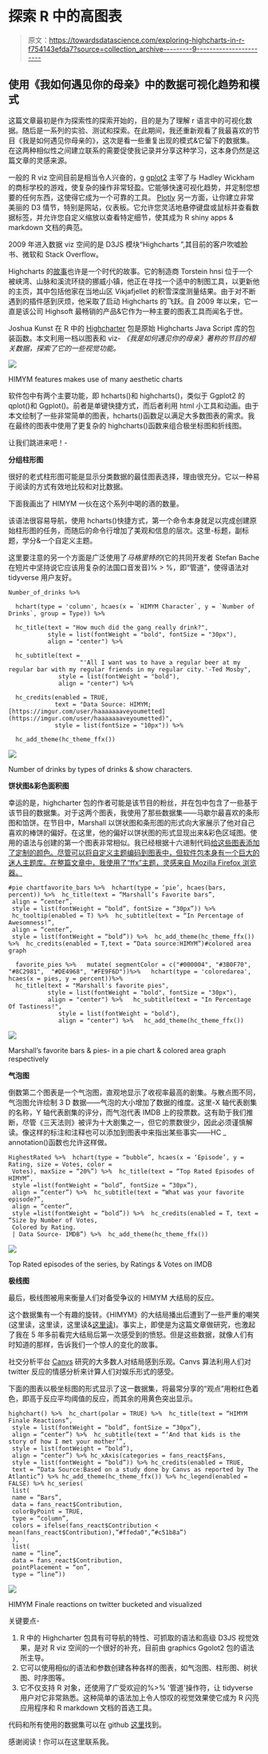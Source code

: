 # 探索 R 中的高图表

> 原文：<https://towardsdatascience.com/exploring-highcharts-in-r-f754143efda7?source=collection_archive---------9----------------------->

## 使用《我如何遇见你的母亲》中的数据可视化趋势和模式

这篇文章最初是作为探索性的探索开始的，目的是为了理解 r 语言中的可视化数据。随后是一系列的实验、测试和探索。在此期间，我还重新观看了我最喜欢的节目《我是如何遇见你母亲的》，这次是看一些重复出现的模式&它留下的数据集。在这两种相似性之间建立联系的需要促使我记录并分享这种学习，这本身仍然是这篇文章的灵感来源。

一般的 R viz 空间目前是相当令人兴奋的，g [gplot2](https://ggplot2.tidyverse.org/) 主宰了与 Hadley Wickham 的商标学校的游戏，使复杂的操作非常轻盈。它能够快速可视化趋势，并定制您想要的任何东西，这使得它成为一个可靠的工具。 [Plotly](https://plot.ly/r/) 另一方面，让你建立非常美丽的 D3 情节，特别是网站，仪表板。它允许您灵活地悬停键盘或鼠标并查看数据标签，并允许您自定义缩放以查看特定细节，使其成为 R shiny apps & markdown 文档的典范。

2009 年进入数据 viz 空间的是 D3JS 模块“Highcharts ”,其目前的客户吹嘘脸书、微软和 Stack Overflow。

Highcharts 的[故事](https://www.highcharts.com/blog/about/)也许是一个时代的故事。它的制造商 Torstein hnsi 位于一个被峡湾、山脉和溪流环绕的挪威小镇，他正在寻找一个适中的制图工具，以更新他的主页，其中包括他家在当地山区 Vikjafjellet 的积雪深度测量结果。由于对不断遇到的插件感到厌烦，他采取了启动 Highcharts 的飞跃。自 2009 年以来，它一直是该公司 Highsoft 最畅销的产品&它作为一种主要的图表工具而闻名于世。

Joshua Kunst 在 R 中的 [Highcharter](http://jkunst.com/highcharter/) 包是原始 Highcharts Java Script 库的包装函数。本文利用一档以图表和 viz- *《我是如何遇见你的母亲》著称的节目的相关数据，探索了它的一些视觉功能。*

![](img/00e5102113f6c6fe4d73ef04ff2a1a0a.png)

HIMYM features makes use of many aesthetic charts

软件包中有两个主要功能，即 hcharts()和 highcharts()，类似于 Ggplot2 的 qplot()和 Ggplot()。前者是单键快捷方式，而后者利用 html 小工具和动画。由于本文绘制了一些非常简单的图表，hcharts()函数足以满足大多数图表的需求。我在最终的图表中使用了更复杂的 highcharts()函数来组合极坐标图和折线图。

让我们跳进来吧！-

**分组柱形图**

很好的老式柱形图可能是显示分类数据的最佳图表选择，理由很充分。它以一种易于阅读的方式有效地比较和对比数据。

下面我画出了 HIMYM 一伙在这个系列中喝的酒的数量。

该语法很容易导航，使用 hcharts()快捷方式，第一个命令本身就足以完成创建原始柱形图的任务，而随后的命令行增加了美观和信息的层次。这里-标题，副标题，学分&一个自定义主题。

这里要注意的另一个方面是广泛使用了*马格里特的*(它的共同开发者 Stefan Bache 在短片中坚持说它应该用复杂的法国口音发音)% > %，即“管道”，使得语法对 tidyverse 用户友好。

```
Number_of_drinks %>% 

  hchart(type = 'column', hcaes(x = `HIMYM Character`, y = `Number of Drinks`, group = Type)) %>%

  hc_title(text = "How much did the gang really drink?",
           style = list(fontWeight = "bold", fontSize = "30px"),
           align = "center") %>% 

  hc_subtitle(text = 
                    "'All I want was to have a regular beer at my            regular bar with my regular friends in my regular city.'-Ted Mosby", 
              style = list(fontWeight = "bold"),
              align = "center") %>% 

  hc_credits(enabled = TRUE, 
             text = "Data Source: HIMYM;[https://imgur.com/user/haaaaaaaveyoumetted](https://imgur.com/user/haaaaaaaveyoumetted)",
             style = list(fontSize = "10px")) %>% 

  hc_add_theme(hc_theme_ffx())
```

![](img/54317d896cad88a706242fd09ab73285.png)

Number of drinks by types of drinks & show characters.

**饼状图&彩色面积图**

幸运的是，highcharter 包的作者可能是该节目的粉丝，并在包中包含了一些基于该节目的数据集。对于这两个图表，我使用了那些数据集——马歇尔最喜欢的条形图和馅饼。在节目中，Marshall 以饼状图和条形图的形式向大家展示了他对自己喜欢的棒饼的偏好。在这里，他的偏好以饼状图的形式显现出来&彩色区域图。使用的语法与创建的第一个图表非常相似。我已经根据十六进制代码[给这些图表添加了定制的颜色。尽管可以将自定义主题编码到图表中，但软件包本身有一个巨大的迷人主题库。在整篇文章中，我使用了“ffx”主题，灵感来自 Mozilla Firefox 浏览器。](https://htmlcolorcodes.com/)

```
#pie chartfavorite_bars %>%  hchart(type = ‘pie’, hcaes(bars, percent)) %>%  hc_title(text = “Marshall’s Favorite bars”,
 align = “center”,
 style = list(fontWeight = “bold”, fontSize = “30px”)) %>% 
 hc_tooltip(enabled = T) %>%  hc_subtitle(text = “In Percentage of Awesomness!”,
 align = “center”,
 style = list(fontWeight = “bold”)) %>%  hc_add_theme(hc_theme_ffx()) %>%  hc_credits(enabled = T,text = “Data source:HIMYM”)#colored area graph

  favorite_pies %>%   mutate( segmentColor = c("#000004", "#3B0F70", "#8C2981",  "#DE4968", "#FE9F6D"))%>%   hchart(type = 'coloredarea', hcaes(x = pies, y = percent))%>% 
  hc_title(text = "Marshall's favorite pies",
           style = list(fontWeight = "bold", fontSize = "30px"),
           align = "center") %>%   hc_subtitle(text = "In Percentage Of Tastiness!",
              style = list(fontWeight = "bold"),
              align = "center") %>%   hc_add_theme(hc_theme_ffx())
```

![](img/2f63de7ae3ff4e3a38bca7daa9acd9b5.png)

Marshall’s favorite bars & pies- in a pie chart & colored area graph respectively

**气泡图**

倒数第二个图表是一个气泡图，直观地显示了收视率最高的剧集。与散点图不同，气泡图允许绘制 3 D 数据——气泡的大小增加了数据的维度。这里-X 轴代表剧集的名称，Y 轴代表剧集的评分，而气泡代表 IMDB 上的投票数。这有助于我们推断，尽管《三天法则》被评为十大剧集之一，但它的票数很少，因此必须谨慎解读。像这样的标注和注释也可以添加到图表中来指出某些事实——HC _ annotation()函数也允许这样做。

```
HighestRated %>%  hchart(type = “bubble”, hcaes(x = ‘Episode’, y = Rating, size = Votes, color = 
 Votes), maxSize = “20%”) %>%  hc_title(text = “Top Rated Episodes of HIMYM”,
 style =list(fontWeight = “bold”, fontSize = “30px”),
 align = “center”) %>%  hc_subtitle(text = “What was your favorite episode?”, 
 align = “center”,
 style =list(fontWeight = “bold”)) %>%  hc_credits(enabled = T, text = “Size by Number of Votes,
 Colored by Rating.
 | Data Source- IMDB”) %>%  hc_add_theme(hc_theme_ffx())
```

![](img/589ec48438931ab320fad03f4a8560e3.png)

Top Rated episodes of the series, by Ratings & Votes on IMDB

**极线图**

最后，极线图被用来衡量人们对备受争议的 HIMYM 大结局的反应。

这个数据集有一个有趣的旋转。《HIMYM》的大结局播出后遭到了一些严重的嘲笑(这里读，这里读，这里读&[这里读](https://www.businessinsider.in/entertainment/tv/fans-are-not-happy-with-the-how-i-met-your-mother-series-finale/articleshow/33057530.cms))。事实上，即使是为这篇文章做研究，也激起了我在 5 年多前看完大结局后第一次感受到的愤怒。但是这些数据，就像人们有时知道的那样，告诉我们一个惊人的变化的故事。

社交分析平台 [Canvs](http://canvs.tv/) 研究的大多数人对结局感到乐观。Canvs 算法利用人们对 twitter 反应的情感分析来计算人们对娱乐形式的感受。

下面的图表以极坐标图的形式显示了这一数据集，将最常分享的“观点”用粉红色着色，即高于反应平均阈值的反应，而其余的用黄色突出显示。

```
highchart() %>%  hc_chart(polar = TRUE) %>%  hc_title(text = “HIMYM Finale Reactions”,
 style = list(fontWeight = “bold”, fontSize = “30px”),
 align = “center”) %>%  hc_subtitle(text = “‘And that kids is the story of how I met your mother’”,
 style = list(fontWeight = “bold”),
 align = “center”) %>% hc_xAxis(categories = fans_react$Fans,
 style = list(fontWeight = “bold”)) %>% hc_credits(enabled = TRUE,
 text = “Data Source:Based on a study done by Canvs as reported by The Atlantic”) %>% hc_add_theme(hc_theme_ffx()) %>% hc_legend(enabled = FALSE) %>% hc_series(
 list(
 name = “Bars”,
 data = fans_react$Contribution,
 colorByPoint = TRUE,
 type = “column”,
 colors = ifelse(fans_react$Contribution < mean(fans_react$Contribution),”#ffeda0",”#c51b8a”)
 ),
 list(
 name = “line”,
 data = fans_react$Contribution,
 pointPlacement = “on”,
 type = “line”))
```

![](img/ae1ede19a8c0b71468b7383b719cdb11.png)

HIMYM Finale reactions on twitter bucketed and visualized

关键要点-

1.  R 中的 Highcharter 包具有可导航的特性、可抓取的语法和高级 D3JS 视觉效果，是对 R viz 空间的一个很好的补充，目前由 graphics Ggolot2 包的语法所主导。
2.  它可以使用相似的语法和参数创建各种各样的图表，如气泡图、柱形图、树状图、时序图等。
3.  它不仅支持 R 对象，还使用了广受欢迎的%>% '管道'操作符，让 tidyverse 用户对它非常熟悉。这种简单的语法加上令人惊叹的视觉效果使它成为 R 闪亮应用程序和 R markdown 文档的首选工具。

代码和所有使用的数据集可以在 github [这里](https://github.com/manasi1096/Highcharts-HIMYM)找到。

感谢阅读！你可以在这里联系我。